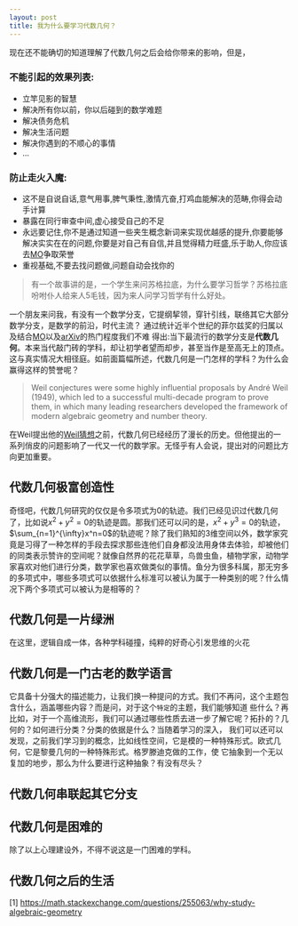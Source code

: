 ```yaml
---
layout: post
title: 我为什么要学习代数几何？
---
```

现在还不能确切的知道理解了代数几何之后会给你带来的影响，但是，
### 不能引起的效果列表:
- 立竿见影的智慧
- 解决所有你以前，你以后碰到的数学难题
- 解决债务危机
- 解决生活问题
- 解决你遇到的不顺心的事情
- ...

### 防止走火入魔:
- 这不是自说自话,意气用事,脾气秉性,激情亢奋,打鸡血能解决的范畴,你得会动手计算
- 暴露在同行审查中间,虚心接受自己的不足
- 永远要记住,你不是通过知道一些夹生概念新词来实现优越感的提升,你要能够解决实实在在的问题,你要是对自己有自信,并且觉得精力旺盛,乐于助人,你应该去[MO](https://mathoverflow.net)争取荣誉
- 重视基础,不要去找问题做,问题自动会找你的

>有一个故事讲的是，一个学生来问苏格拉底，为什么要学习哲学？苏格拉底吩咐仆人给来人5毛钱，因为来人问学习哲学有什么好处。

一个朋友来问我，有没有一个数学分支，它提纲挈领，穿针引线，联络其它大部分数学分支，是数学的前沿，时代主流？
通过统计近半个世纪的菲尔兹奖的归属以及结合[MO](https://mathoverflow.net/)以及[arXiv](https://arxiv.org/)的热门程度我们不难
得出:当下最流行的数学分支是**代数几何**。本来当代敲门砖的学科，却让初学者望而却步，甚至当作是至高无上的顶点。这与真实情况大相径庭。如前面篇幅所述，代数几何是一门怎样的学科？为什么会赢得这样的赞誉呢？  

>  Weil conjectures were some highly influential proposals by André Weil (1949), which led to a successful multi-decade program to prove them, in which many leading researchers developed the framework of modern algebraic geometry and number theory.  

在Weil提出他的[Weil猜想](https://en.wikipedia.org/wiki/Weil_conjectures)之前，代数几何已经经历了漫长的历史。但他提出的一系列俏皮的问题影响了一代又一代的数学家。无怪乎有人会说，提出对的问题比方向更加重要。

## 代数几何极富创造性
奇怪吧，代数几何研究的仅仅是令多项式为0的轨迹。我们已经见识过代数几何了，比如说$x^2 + y^2 = 0$的轨迹是圆。那我们还可以问的是，$x^2 + y^3 = 0$的轨迹，$\sum_{n=1}^{\infty}x^n=0$的轨迹呢？除了我们熟知的3维空间以外，数学家究竟是习得了一种怎样的手段去探求那些连他们自身都没法用身体去体验，却被他们的同类表示赞许的空间呢？就像自然界的花花草草，鸟兽虫鱼，植物学家，动物学家喜欢对他们进行分类，数学家也喜欢做类似的事情。鱼分为很多科属，那无穷多的多项式中，哪些多项式可以依据什么标准可以被认为属于一种类别的呢？什么情况下两个多项式可以被认为是相等的？
## 代数几何是一片绿洲
在这里，逻辑自成一体，各种学科碰撞，纯粹的好奇心引发思维的火花

## 代数几何是一门古老的数学语言
它具备十分强大的描述能力，让我们换一种提问的方式。我们不再问，这个主题包含什么，涵盖哪些内容？而是问，对于这个`特定`的主题，我们能够知道
些什么？再比如，对于一个高维流形，我们可以通过哪些性质去进一步了解它呢？拓扑的？几何的？如何进行分类？分类的依据是什么？当随着学习的深入，
我们可以还可以发现，之前我们学习到的概念，比如线性空间，它是模的一种特殊形式。欧式几何，它是黎曼几何的一种特殊形式。格罗滕迪克做的工作，使
它抽象到一个无以复加的地步，那么为什么要进行这种抽象？有没有尽头？  

## 代数几何串联起其它分支


## 代数几何是困难的
除了以上心理建设外，不得不说这是一门困难的学科。

## 代数几何之后的生活

[1] https://math.stackexchange.com/questions/255063/why-study-algebraic-geometry

